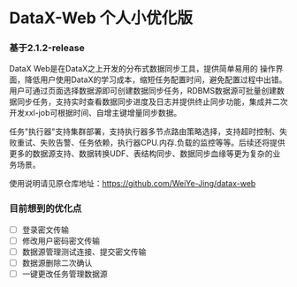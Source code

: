 # DataX-Web 个人小优化版
### 基于2.1.2-release

DataX Web是在DataX之上开发的分布式数据同步工具，提供简单易用的
操作界面，降低用户使用DataX的学习成本，缩短任务配置时间，避免配置过程中出错。用户可通过页面选择数据源即可创建数据同步任务，RDBMS数据源可批量创建数据同步任务，支持实时查看数据同步进度及日志并提供终止同步功能，集成并二次开发xxl-job可根据时间、自增主键增量同步数据。

任务"执行器"支持集群部署，支持执行器多节点路由策略选择，支持超时控制、失败重试、失败告警、任务依赖，执行器CPU.内存.负载的监控等等。后续还将提供更多的数据源支持、数据转换UDF、表结构同步、数据同步血缘等更为复杂的业务场景。

使用说明请见原仓库地址：https://github.com/WeiYe-Jing/datax-web

### 目前想到的优化点
- [ ] 登录密文传输
- [ ] 修改用户密码密文传输
- [ ] 数据源管理测试连接、提交密文传输
- [ ] 数据源删除二次确认
- [ ] 一键更改任务管理数据源